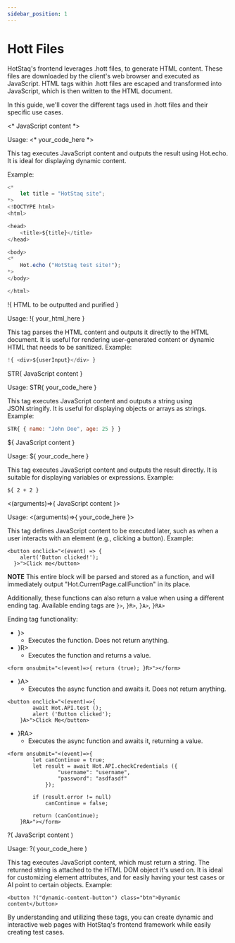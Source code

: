 ```yaml
---
sidebar_position: 1
---
```


# Hott Files
HotStaq's frontend leverages .hott files, to generate HTML content. These files are downloaded by the client's web browser and executed as JavaScript. HTML tags within .hott files are escaped and transformed into JavaScript, which is then written to the HTML document.

In this guide, we'll cover the different tags used in .hott files and their specific use cases.

<\* JavaScript content \*>

Usage: <\* your_code_here \*>

This tag executes JavaScript content and outputs the result using Hot.echo. It is ideal for displaying dynamic content.

Example:
```js
<*
    let title = "HotStaq site";
*>
<!DOCTYPE html>
<html>

<head>
    <title>${title}</title>
</head>

<body>
<*
    Hot.echo ("HotStaq test site!");
*>
</body>

</html>
```

!{ HTML to be outputted and purified }

Usage: !{ your_html_here }

This tag parses the HTML content and outputs it directly to the HTML document. It is useful for rendering user-generated content or dynamic HTML that needs to be sanitized.
Example:
```js
!{ <div>${userInput}</div> }
```

STR{ JavaScript content }

Usage: STR{ your_code_here }

This tag executes JavaScript content and outputs a string using JSON.stringify. It is useful for displaying objects or arrays as strings.
Example:
```js
STR{ { name: "John Doe", age: 25 } }
```

${ JavaScript content }

Usage: ${ your_code_here }

This tag executes JavaScript content and outputs the result directly. It is suitable for displaying variables or expressions.
Example:
```
${ 2 + 2 }
```

<(arguments)=>{ JavaScript content }>

Usage: <(arguments)=>{ your_code_here }>

This tag defines JavaScript content to be executed later, such as when a user interacts with an element (e.g., clicking a button).
Example:
```
<button onclick="<(event) => {
    alert('Button clicked!');
  }>">Click me</button>
```

**NOTE** This entire block will be parsed and stored as a function, and will immediately output "Hot.CurrentPage.callFunction" in its place.

Additionally, these functions can also return a value when using a different ending tag. Available ending tags are `}>`, `}R>`, `}A>`, `}RA>`

Ending tag functionality:
* }>
  * Executes the function. Does not return anything.
* }R>
  * Executes the function and returns a value.
```
<form onsubmit="<(event)=>{ return (true); }R>"></form>
```
* }A>
  * Executes the async function and awaits it. Does not return anything.
```
<button onclick="<(event)=>{
        await Hot.API.test ();
        alert ('Button clicked');
    }A>">Click Me</button>
```
* }RA>
  * Executes the async function and awaits it, returning a value.
```
<form onsubmit="<(event)=>{
        let canContinue = true;
        let result = await Hot.API.checkCredentials ({
                "username": "username",
                "password": "asdfasdf"
            });

        if (result.error != null)
            canContinue = false;

        return (canContinue);
    }RA>"></form>
```

?( JavaScript content )

Usage: ?( your_code_here )

This tag executes JavaScript content, which must return a string. The returned string is attached to the HTML DOM object it's used on. It is ideal for customizing element attributes, and for easily having your test cases or AI point to certain objects.
Example:
```
<button ?("dynamic-content-button") class="btn">Dynamic content</button>
```

By understanding and utilizing these tags, you can create dynamic and interactive web pages with HotStaq's frontend framework while easily creating test cases.